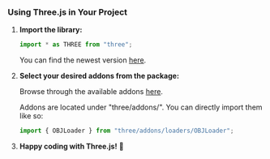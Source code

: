 ### Using Three.js in Your Project

1. **Import the library:**
   
   ```javascript
   import * as THREE from "three";
   ```

   You can find the newest version [here](https://unpkg.com/browse/three@0.162.0/).

2. **Select your desired addons from the package:**
   
   Browse through the available addons [here](https://unpkg.com/browse/three@0.162.0/examples/jsm/l). 

   Addons are located under "three/addons/". You can directly import them like so:

   ```javascript
   import { OBJLoader } from "three/addons/loaders/OBJLoader";
   ```

3. **Happy coding with Three.js!** 🚀
